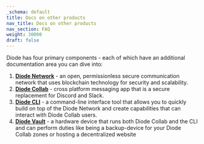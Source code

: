 ```yaml
---
_schema: default
title: Docs on other products
nav_title: Docs on other products
nav_section: FAQ
weight: 30000
draft: false
---
```

Diode has four primary components - each of which have an additional documentation area you can dive into:

1. <a href="https://network.docs.diode.io" title="Diode Network" target="_blank" rel="noopener"><strong>Diode Network</strong></a> - an open, permissionless secure communication network that uses blockchain technology for security and scalability.
2. <a href="https://app.docs.diode.io" title="Diode App" target="_blank" rel="noopener"><strong>Diode Collab</strong></a> - cross platform messaging app that is a secure replacement for Discord and Slack.
3. <a href="https://cli.docs.diode.io" title="Diode CLI" target="_blank" rel="noopener"><strong>Diode CLI</strong></a> - a command-line interface tool that allows you to quickly build on top of the Diode Network and create capabilities that can interact with Diode Collab users.
4. <a href="https://vaults.docs.diode.io" title="Diode Vault" target="_blank" rel="noopener"><strong>Diode Vault</strong></a> - a hardware device that runs both Diode Collab and the CLI and can perform duties like being a backup-device for your Diode Collab zones or hosting a decentralized website